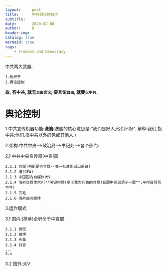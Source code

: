 ```yaml
---
layout:     post
title:      中共舆论控制术
subtitle:   
date:       2020-02-08
author:     D
header-img: 
catalog: true
mermaid: true
tags:
    - Freedom and Democracy
---
```


中共两大武器:<br>

```
1.枪杆子  
2.舆论控制
```

**故, 有中共, 就无`自由言论`; 要言论`自由`, 就要`灭中共`.**

# 舆论控制

1.中共宣传机器功能:**洗脑**(洗脑的核心意思是:"我们是好人,他们不好". 解释:我们,指中共;他们,指中共以外的党或其他人.)<br>

2.架构:中共中央-->政治局-->书记处-->各个部门:<br>

2.1 中共中央宣传部(中宣部)
```
2.1.1 官媒(判断是否官媒--唯一标准能派出采访)
2.1.2 墙(GFW)
2.1.3 中国国内自媒体大V
2.1.4 海外自媒体大V(**关键时候(牵涉重大利益的时候)会跟中宣部调子一致**,平时会骂骂中共)
2.1.5 五毛
2.1.6 海外民间媒体
```

3.运作模式<br>

3.1 国内:(简单)全听命于中宣部
```
3.1.1 微信
3.1.2 微博
3.1.3 头条
3.1.4 抖音
...
3.n
```

3.2 国外:大V





